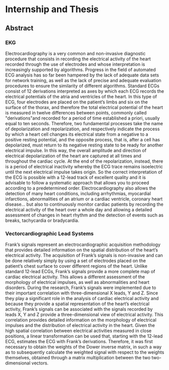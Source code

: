 # Internship and Thesis

## Abstract

### EKG

Electrocardiography is a very common and non-invasive diagnostic procedure that consists in recording the electrical activity of the heart recorded through the use of electrodes and whose interpretation is increasingly supported by algorithms.
Progress in the field of automated ECG analysis has so far been hampered by the lack of adequate data sets for network training, as well as the lack of precise and adequate evaluation procedures to ensure the similarity of different algorithms.
Standard ECGs consist of 12 derivations interpreted as axes by which each ECG records the electrical potentials of the atria and ventricles of the heart. In this type of ECG, four electrodes are placed on the patient’s limbs and six on the surface of the thorax, and therefore the total electrical potential of the heart is measured in twelve differences between points, commonly called "derivations"and recorded for a period of time established a priori, usually equal to ten seconds. Therefore, two fundamental processes take the name of depolarization and repolarization, and respectively indicate the process by which a heart cell changes its electrical state from a negative to a positive resting potential, and the opposite process, that is, after a cell has depolarized, must return to its negative resting state to be ready for another electrical impulse. In this way, the overall amplitude and direction of electrical depolarization of the heart are captured at all times and throughout the cardiac cycle. At the end of the repolarization, instead, there is a period of electrical inactivity whereby the ECG trace remains isoelectric until the next electrical impulse takes origin. So the correct interpretation of the ECG is possible with a 12-lead track of excellent quality and it is advisable to follow a systematic approach that allows you to proceed according to a predetermined order.
Electrocardiography also allows the detection of many heart conditions, including arrhythmias, myocardial infarctions, abnormalities of an atrium or a cardiac ventricle, coronary heart disease... but also to continuously monitor cardiac patients by recording the electrical activity of the heart over a whole day and allowing a detailed assessment of changes in heart rhythm and the detection of events such as breaks, tachycardia or bradycardia.

### Vectorcardiographic Lead Systems

Frank’s signals represent an electrocardiographic acquisition methodology that provides detailed information on the spatial distribution of the heart’s electrical activity. The acquisition of Frank’s signals is non-invasive and can be done relatively simply by using a set of electrodes placed on the patient’s chest surface to cover different regions of the heart. Unlike standard 12-lead ECGs, Frank’s signals provide a more complete map of cardiac electrical activity. This allows a different assessment of the morphology of electrical impulses, as well as abnormalities and heart disorders.
During the research, Frank’s signals were implemented due to their important correlation with three-dimensional X leads, Y and Z. Since they play a significant role in the analysis of cardiac electrical activity and because they provide a spatial representation of the heart’s electrical activity, Frank’s signals can be associated with the signals recorded by leads X, Y and Z provide a three-dimensional view of electrical activity. This correlation provides detailed information on the morphology of electrical impulses and the distribution of electrical activity in the heart.
Given the high spatial correlation between electrical activities measured in close positions, a linear transformation can be used that, starting with the 12-lead ECG, estimates the ECG with Frank’s derivations. Therefore, it was first necessary to obtain the weights of the Dower inverse matrix, in such a way as to subsequently calculate the weighted signal with respect to the weights themselves, obtained through a matrix multiplication between the two two-dimensional vectors.
